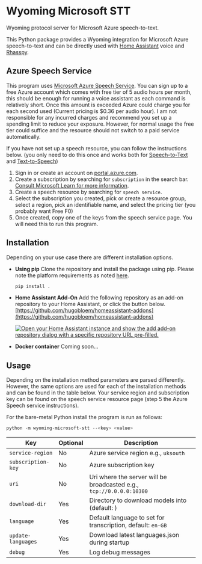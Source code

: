 # Wyoming Microsoft STT
Wyoming protocol server for Microsoft Azure speech-to-text.

This Python package provides a Wyoming integration for Microsoft Azure speech-to-text and can be directly used with [Home Assistant](https://www.home-assistant.io/) voice and [Rhasspy](https://github.com/rhasspy/rhasspy3).

## Azure Speech Service
This program uses [Microsoft Azure Speech Service](https://learn.microsoft.com/en-us/azure/ai-services/speech-service/). You can sign up to a free Azure account which comes with free tier of 5 audio hours per month, this should be enough for running a voice assistant as each command is relatively short. Once this amount is exceeded Azure could charge you for each second used (Current pricing is $0.36 per audio hour). I am not responsible for any incurred charges and recommend you set up a spending limit to reduce your exposure. However, for normal usage the free tier could suffice and the resource should not switch to a paid service automatically.

If you have not set up a speech resource, you can follow the instructions below. (you only need to do this once and works both for [Speech-to-Text](https://github.com/hugobloem/wyoming-microsoft-stt) and [Text-to-Speech](https://github.com/hugobloem/wyoming-microsoft-tts))

1. Sign in or create an account on [portal.azure.com](https://portal.azure.com).
2. Create a subscription by searching for `subscription` in the search bar. [Consult Microsoft Learn for more information](https://learn.microsoft.com/en-gb/azure/cost-management-billing/manage/create-subscription#create-a-subscription-in-the-azure-portal).
3. Create a speech resource by searching for `speech service`.
4. Select the subscription you created, pick or create a resource group, select a region, pick an identifiable name, and select the pricing tier (you probably want Free F0)
5. Once created, copy one of the keys from the speech service page. You will need this to run this program.


## Installation
Depending on your use case there are different installation options.

- **Using pip**
  Clone the repository and install the package using pip. Please note the platform requirements as noted [here](https://learn.microsoft.com/en-us/azure/ai-services/speech-service/quickstarts/setup-platform?tabs=linux%2Cubuntu%2Cdotnetcli%2Cdotnet%2Cjre%2Cmaven%2Cnodejs%2Cmac%2Cpypi&pivots=programming-language-python#platform-requirements).
  ```sh
  pip install .
  ```

- **Home Assistant Add-On**
  Add the following repository as an add-on repository to your Home Assistant, or click the button below.
  [https://github.com/hugobloem/homeassistant-addons](https://github.com/hugobloem/homeassistant-addons)

  [![Open your Home Assistant instance and show the add add-on repository dialog with a specific repository URL pre-filled.](https://my.home-assistant.io/badges/supervisor_add_addon_repository.svg)](https://my.home-assistant.io/redirect/supervisor_add_addon_repository/?repository_url=https%3A%2F%2Fgithub.com%2Fhome-assistant%2Faddons-example)

- **Docker container**
  Coming soon...

## Usage
Depending on the installation method parameters are parsed differently. However, the same options are used for each of the installation methods and can be found in the table below. Your service region and subscription key can be found on the speech service resource page (step 5 the Azure Speech service instructions).

For the bare-metal Python install the program is run as follows:
```python
python -m wyoming-microsoft-stt --<key> <value>
```

| Key | Optional | Description |
|---|---|---|
| `service-region` | No | Azure service region e.g., `uksouth` |
| `subscription-key` | No | Azure subscription key |
| `uri` | No | Uri where the server will be broadcasted e.g., `tcp://0.0.0.0:10300` |
| `download-dir` | Yes | Directory to download models into (default: ) |
| `language` | Yes | Default language to set for transcription, default: `en-GB` |
| `update-languages` | Yes | Download latest languages.json during startup |
| `debug` | Yes | Log debug messages |